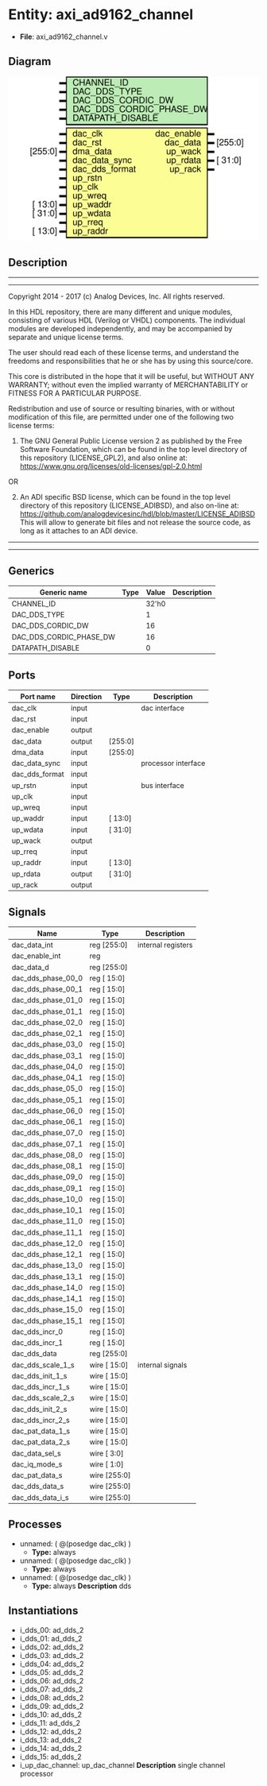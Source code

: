 # Entity: axi_ad9162_channel

- **File**: axi_ad9162_channel.v
## Diagram

![Diagram](axi_ad9162_channel.svg "Diagram")
## Description

 ***************************************************************************
 ***************************************************************************
 Copyright 2014 - 2017 (c) Analog Devices, Inc. All rights reserved.

 In this HDL repository, there are many different and unique modules, consisting
 of various HDL (Verilog or VHDL) components. The individual modules are
 developed independently, and may be accompanied by separate and unique license
 terms.

 The user should read each of these license terms, and understand the
 freedoms and responsibilities that he or she has by using this source/core.

 This core is distributed in the hope that it will be useful, but WITHOUT ANY
 WARRANTY; without even the implied warranty of MERCHANTABILITY or FITNESS FOR
 A PARTICULAR PURPOSE.

 Redistribution and use of source or resulting binaries, with or without modification
 of this file, are permitted under one of the following two license terms:

   1. The GNU General Public License version 2 as published by the
      Free Software Foundation, which can be found in the top level directory
      of this repository (LICENSE_GPL2), and also online at:
      <https://www.gnu.org/licenses/old-licenses/gpl-2.0.html>

 OR

   2. An ADI specific BSD license, which can be found in the top level directory
      of this repository (LICENSE_ADIBSD), and also on-line at:
      https://github.com/analogdevicesinc/hdl/blob/master/LICENSE_ADIBSD
      This will allow to generate bit files and not release the source code,
      as long as it attaches to an ADI device.

 ***************************************************************************
 ***************************************************************************

## Generics

| Generic name            | Type | Value | Description |
| ----------------------- | ---- | ----- | ----------- |
| CHANNEL_ID              |      | 32'h0 |             |
| DAC_DDS_TYPE            |      | 1     |             |
| DAC_DDS_CORDIC_DW       |      | 16    |             |
| DAC_DDS_CORDIC_PHASE_DW |      | 16    |             |
| DATAPATH_DISABLE        |      | 0     |             |
## Ports

| Port name      | Direction | Type    | Description          |
| -------------- | --------- | ------- | -------------------- |
| dac_clk        | input     |         |  dac interface       |
| dac_rst        | input     |         |                      |
| dac_enable     | output    |         |                      |
| dac_data       | output    | [255:0] |                      |
| dma_data       | input     | [255:0] |                      |
| dac_data_sync  | input     |         |  processor interface |
| dac_dds_format | input     |         |                      |
| up_rstn        | input     |         |  bus interface       |
| up_clk         | input     |         |                      |
| up_wreq        | input     |         |                      |
| up_waddr       | input     | [ 13:0] |                      |
| up_wdata       | input     | [ 31:0] |                      |
| up_wack        | output    |         |                      |
| up_rreq        | input     |         |                      |
| up_raddr       | input     | [ 13:0] |                      |
| up_rdata       | output    | [ 31:0] |                      |
| up_rack        | output    |         |                      |
## Signals

| Name               | Type            | Description          |
| ------------------ | --------------- | -------------------- |
| dac_data_int       | reg     [255:0] |  internal registers  |
| dac_enable_int     | reg             |                      |
| dac_data_d         | reg     [255:0] |                      |
| dac_dds_phase_00_0 | reg     [ 15:0] |                      |
| dac_dds_phase_00_1 | reg     [ 15:0] |                      |
| dac_dds_phase_01_0 | reg     [ 15:0] |                      |
| dac_dds_phase_01_1 | reg     [ 15:0] |                      |
| dac_dds_phase_02_0 | reg     [ 15:0] |                      |
| dac_dds_phase_02_1 | reg     [ 15:0] |                      |
| dac_dds_phase_03_0 | reg     [ 15:0] |                      |
| dac_dds_phase_03_1 | reg     [ 15:0] |                      |
| dac_dds_phase_04_0 | reg     [ 15:0] |                      |
| dac_dds_phase_04_1 | reg     [ 15:0] |                      |
| dac_dds_phase_05_0 | reg     [ 15:0] |                      |
| dac_dds_phase_05_1 | reg     [ 15:0] |                      |
| dac_dds_phase_06_0 | reg     [ 15:0] |                      |
| dac_dds_phase_06_1 | reg     [ 15:0] |                      |
| dac_dds_phase_07_0 | reg     [ 15:0] |                      |
| dac_dds_phase_07_1 | reg     [ 15:0] |                      |
| dac_dds_phase_08_0 | reg     [ 15:0] |                      |
| dac_dds_phase_08_1 | reg     [ 15:0] |                      |
| dac_dds_phase_09_0 | reg     [ 15:0] |                      |
| dac_dds_phase_09_1 | reg     [ 15:0] |                      |
| dac_dds_phase_10_0 | reg     [ 15:0] |                      |
| dac_dds_phase_10_1 | reg     [ 15:0] |                      |
| dac_dds_phase_11_0 | reg     [ 15:0] |                      |
| dac_dds_phase_11_1 | reg     [ 15:0] |                      |
| dac_dds_phase_12_0 | reg     [ 15:0] |                      |
| dac_dds_phase_12_1 | reg     [ 15:0] |                      |
| dac_dds_phase_13_0 | reg     [ 15:0] |                      |
| dac_dds_phase_13_1 | reg     [ 15:0] |                      |
| dac_dds_phase_14_0 | reg     [ 15:0] |                      |
| dac_dds_phase_14_1 | reg     [ 15:0] |                      |
| dac_dds_phase_15_0 | reg     [ 15:0] |                      |
| dac_dds_phase_15_1 | reg     [ 15:0] |                      |
| dac_dds_incr_0     | reg     [ 15:0] |                      |
| dac_dds_incr_1     | reg     [ 15:0] |                      |
| dac_dds_data       | reg     [255:0] |                      |
| dac_dds_scale_1_s  | wire [ 15:0]    |  internal signals    |
| dac_dds_init_1_s   | wire [ 15:0]    |                      |
| dac_dds_incr_1_s   | wire [ 15:0]    |                      |
| dac_dds_scale_2_s  | wire [ 15:0]    |                      |
| dac_dds_init_2_s   | wire [ 15:0]    |                      |
| dac_dds_incr_2_s   | wire [ 15:0]    |                      |
| dac_pat_data_1_s   | wire [ 15:0]    |                      |
| dac_pat_data_2_s   | wire [ 15:0]    |                      |
| dac_data_sel_s     | wire [  3:0]    |                      |
| dac_iq_mode_s      | wire [  1:0]    |                      |
| dac_pat_data_s     | wire [255:0]    |                      |
| dac_dds_data_s     | wire [255:0]    |                      |
| dac_dds_data_i_s   | wire [255:0]    |                      |
## Processes
- unnamed: ( @(posedge dac_clk) )
  - **Type:** always
- unnamed: ( @(posedge dac_clk) )
  - **Type:** always
- unnamed: ( @(posedge dac_clk) )
  - **Type:** always
**Description**
 dds 
## Instantiations

- i_dds_00: ad_dds_2
- i_dds_01: ad_dds_2
- i_dds_02: ad_dds_2
- i_dds_03: ad_dds_2
- i_dds_04: ad_dds_2
- i_dds_05: ad_dds_2
- i_dds_06: ad_dds_2
- i_dds_07: ad_dds_2
- i_dds_08: ad_dds_2
- i_dds_09: ad_dds_2
- i_dds_10: ad_dds_2
- i_dds_11: ad_dds_2
- i_dds_12: ad_dds_2
- i_dds_13: ad_dds_2
- i_dds_14: ad_dds_2
- i_dds_15: ad_dds_2
- i_up_dac_channel: up_dac_channel
**Description**
 single channel processor

